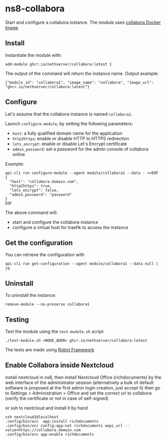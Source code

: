# ns8-collabora

Start and configure a collabora instance.
The module uses [collabora Docker Image](https://hub.docker.com/r/collabora/code).

## Install

Instantiate the module with:

    add-module ghcr.io/nethserver/collabora:latest 1

The output of the command will return the instance name.
Output example:

    {"module_id": "collabora1", "image_name": "collabora", "image_url": "ghcr.io/nethserver/collabora:latest"}

## Configure

Let's assume that the collabora instance is named `collabora1`.

Launch `configure-module`, by setting the following parameters:
- `host`: a fully qualified domain name for the application
- `http2https`: enable or disable HTTP to HTTPS redirection
- `lets_encrypt`: enable or disable Let's Encrypt certificate
- `admin_password`: set a password for the admin console of collabora online

Example:

```
api-cli run configure-module --agent module/collabora1 --data - <<EOF
{
  "host": "collabora.domain.com",
  "http2https": true,
  "lets_encrypt": false,
  "admin_password": "password"
}
EOF
```

The above command will:
- start and configure the collabora instance
- configure a virtual host for traefik to access the instance

## Get the configuration
You can retrieve the configuration with

```
api-cli run get-configuration --agent module/collabora1 --data null | jq
```

## Uninstall

To uninstall the instance:

    remove-module --no-preserve collabora1

## Testing

Test the module using the `test-module.sh` script:


    ./test-module.sh <NODE_ADDR> ghcr.io/nethserver/collabora:latest

The tests are made using [Robot Framework](https://robotframework.org/)

## Enable Collabora inside Nextcloud

install nextcloud in ns8, then install Nextcloud Office (richdocuments) by the web interface of the administrator session (alternatively a bulk of default software is proposed at the first admin login creation, just accept it) then go to  Settings > Administration > Office and set the correct url to collabora (verify the certificate or not in case of self-signed)

or ssh to nextcloud and install it by hand

```
ssh nextcloud1@localhost
.config/bin/occ  app:install richdocuments
.config/bin/occ config:app:set richdocuments wopi_url --value=https://collabora.domain.com
.config/bin/occ app:enable richdocuments
```